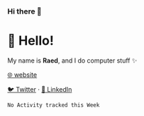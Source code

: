 ### Hi there 👋

# 👋 Hello!

My name is **Raed**, and I do computer stuff ✨

[🌐 website](https://raed.dev)

[🐦 Twitter](https://twitter.com/Raed667) · [👔 LinkedIn](https://www.linkedin.com/in/raed-chammam/)

<!--START_SECTION:waka-->
```text
No Activity tracked this Week
```
<!--END_SECTION:waka-->

